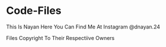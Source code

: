 # Code-Files
This Is Nayan Here 
You Can Find Me At Instagram @dnayan.24

Files Copyright To Their Respectiive Owners
